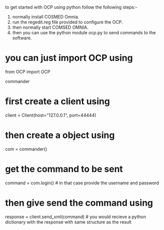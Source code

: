 to get started with OCP using python follow the following steps:- 


1. normally install COSMED Omnia.
2. run the regedit.reg file provided to configure the OCP.
3. then normally start COMSED OMNIA.
4. then you can use the python module ocp.py to send commands to the software.


# you can just import OCP using 
 
from OCP import OCP

commander
# first create a client using
 
client = Client(host="127.0.0.1", port=44444)


# then create a  object using
com = commander()

# get the command to be sent
command = com.login() # in that case provide the username and password


# then give send the command using 
response = client.send_xml(command) # you would recieve a python dictionary with the response with same structure as the result 










